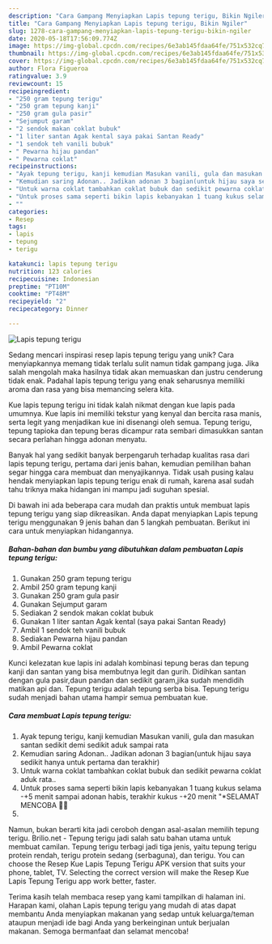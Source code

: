 ```yaml
---
description: "Cara Gampang Menyiapkan Lapis tepung terigu, Bikin Ngiler"
title: "Cara Gampang Menyiapkan Lapis tepung terigu, Bikin Ngiler"
slug: 1278-cara-gampang-menyiapkan-lapis-tepung-terigu-bikin-ngiler
date: 2020-05-18T17:56:09.774Z
image: https://img-global.cpcdn.com/recipes/6e3ab145fdaa64fe/751x532cq70/lapis-tepung-terigu-foto-resep-utama.jpg
thumbnail: https://img-global.cpcdn.com/recipes/6e3ab145fdaa64fe/751x532cq70/lapis-tepung-terigu-foto-resep-utama.jpg
cover: https://img-global.cpcdn.com/recipes/6e3ab145fdaa64fe/751x532cq70/lapis-tepung-terigu-foto-resep-utama.jpg
author: Flora Figueroa
ratingvalue: 3.9
reviewcount: 15
recipeingredient:
- "250 gram tepung terigu"
- "250 gram tepung kanji"
- "250 gram gula pasir"
- "Sejumput garam"
- "2 sendok makan coklat bubuk"
- "1 liter santan Agak kental saya pakai Santan Ready"
- "1 sendok teh vanili bubuk"
- " Pewarna hijau pandan"
- " Pewarna coklat"
recipeinstructions:
- "Ayak tepung terigu, kanji kemudian Masukan vanili, gula dan masukan santan sedikit demi sedikit aduk sampai rata"
- "Kemudian saring Adonan.. Jadikan adonan 3 bagian(untuk hijau saya sedikit hanya untuk pertama dan terakhir)"
- "Untuk warna coklat tambahkan coklat bubuk dan sedikit pewarna coklat aduk rata.."
- "Untuk proses sama seperti bikin lapis kebanyakan 1 tuang kukus selama -+5 menit sampai adonan habis, terakhir kukus -+20 menit &#34;*SELAMAT MENCOBA 👩‍🍳"
- ""
categories:
- Resep
tags:
- lapis
- tepung
- terigu

katakunci: lapis tepung terigu 
nutrition: 123 calories
recipecuisine: Indonesian
preptime: "PT10M"
cooktime: "PT48M"
recipeyield: "2"
recipecategory: Dinner

---
```



![Lapis tepung terigu](https://img-global.cpcdn.com/recipes/6e3ab145fdaa64fe/751x532cq70/lapis-tepung-terigu-foto-resep-utama.jpg)

Sedang mencari inspirasi resep lapis tepung terigu yang unik? Cara menyiapkannya memang tidak terlalu sulit namun tidak gampang juga. Jika salah mengolah maka hasilnya tidak akan memuaskan dan justru cenderung tidak enak. Padahal lapis tepung terigu yang enak seharusnya memiliki aroma dan rasa yang bisa memancing selera kita.

Kue lapis tepung terigu ini tidak kalah nikmat dengan kue lapis pada umumnya. Kue lapis ini memiliki tekstur yang kenyal dan bercita rasa manis, serta legit yang menjadikan kue ini disenangi oleh semua. Tepung terigu, tepung tapioka dan tepung beras dicampur rata sembari dimasukkan santan secara perlahan hingga adonan menyatu.

Banyak hal yang sedikit banyak berpengaruh terhadap kualitas rasa dari lapis tepung terigu, pertama dari jenis bahan, kemudian pemilihan bahan segar hingga cara membuat dan menyajikannya. Tidak usah pusing kalau hendak menyiapkan lapis tepung terigu enak di rumah, karena asal sudah tahu triknya maka hidangan ini mampu jadi suguhan spesial.


Di bawah ini ada beberapa cara mudah dan praktis untuk membuat lapis tepung terigu yang siap dikreasikan. Anda dapat menyiapkan Lapis tepung terigu menggunakan 9 jenis bahan dan 5 langkah pembuatan. Berikut ini cara untuk menyiapkan hidangannya.

<!--inarticleads1-->

##### Bahan-bahan dan bumbu yang dibutuhkan dalam pembuatan Lapis tepung terigu:

1. Gunakan 250 gram tepung terigu
1. Ambil 250 gram tepung kanji
1. Gunakan 250 gram gula pasir
1. Gunakan Sejumput garam
1. Sediakan 2 sendok makan coklat bubuk
1. Gunakan 1 liter santan Agak kental (saya pakai Santan Ready)
1. Ambil 1 sendok teh vanili bubuk
1. Sediakan  Pewarna hijau pandan
1. Ambil  Pewarna coklat


Kunci kelezatan kue lapis ini adalah kombinasi tepung beras dan tepung kanji dan santan yang bisa membutnya legit dan gurih. Didihkan santan dengan gula pasir,daun pandan dan sedikit garam,jika sudah mendidih matikan api dan. Tepung terigu adalah tepung serba bisa. Tepung terigu sudah menjadi bahan utama hampir semua pembuatan kue. 

<!--inarticleads2-->

##### Cara membuat Lapis tepung terigu:

1. Ayak tepung terigu, kanji kemudian Masukan vanili, gula dan masukan santan sedikit demi sedikit aduk sampai rata
1. Kemudian saring Adonan.. Jadikan adonan 3 bagian(untuk hijau saya sedikit hanya untuk pertama dan terakhir)
1. Untuk warna coklat tambahkan coklat bubuk dan sedikit pewarna coklat aduk rata..
1. Untuk proses sama seperti bikin lapis kebanyakan 1 tuang kukus selama -+5 menit sampai adonan habis, terakhir kukus -+20 menit &#34;*SELAMAT MENCOBA 👩‍🍳
1. 


Namun, bukan berarti kita jadi ceroboh dengan asal-asalan memilih tepung terigu. Brilio.net - Tepung terigu jadi salah satu bahan utama untuk membuat camilan. Tepung terigu terbagi jadi tiga jenis, yaitu tepung terigu protein rendah, terigu protein sedang (serbaguna), dan terigu. You can choose the Resep Kue Lapis Tepung Terigu APK version that suits your phone, tablet, TV. Selecting the correct version will make the Resep Kue Lapis Tepung Terigu app work better, faster. 

Terima kasih telah membaca resep yang kami tampilkan di halaman ini. Harapan kami, olahan Lapis tepung terigu yang mudah di atas dapat membantu Anda menyiapkan makanan yang sedap untuk keluarga/teman ataupun menjadi ide bagi Anda yang berkeinginan untuk berjualan makanan. Semoga bermanfaat dan selamat mencoba!
